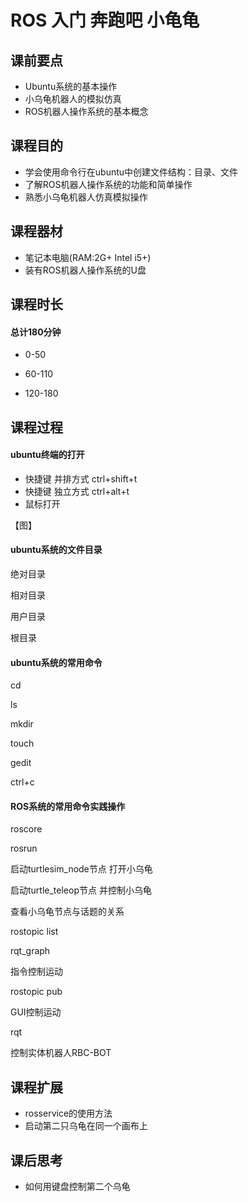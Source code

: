 # ROS 入门 奔跑吧 小龟龟

## 课前要点

* Ubuntu系统的基本操作
* 小乌龟机器人的模拟仿真
* ROS机器人操作系统的基本概念

## 课程目的

* 学会使用命令行在ubuntu中创建文件结构：目录、文件
* 了解ROS机器人操作系统的功能和简单操作
* 熟悉小乌龟机器人仿真模拟操作

## 课程器材

* 笔记本电脑\(RAM:2G+ Intel i5+\)
* 装有ROS机器人操作系统的U盘

## 课程时长

#### **总计180分钟**

* 0-50

* 60-110

* 120-180

## 课程过程

#### ubuntu终端的打开

* 快捷键 并排方式 ctrl+shift+t
* 快捷键 独立方式 ctrl+alt+t
* 鼠标打开

【图】

#### ubuntu系统的文件目录

绝对目录

相对目录

用户目录

根目录

#### ubuntu系统的常用命令

cd

ls

mkdir

touch

gedit

ctrl+c

#### ROS系统的常用命令实践操作

roscore

rosrun

启动turtlesim\_node节点 打开小乌龟

启动turtle\_teleop节点 并控制小乌龟

查看小乌龟节点与话题的关系

rostopic list

rqt\_graph

指令控制运动

rostopic pub

GUI控制运动

rqt

控制实体机器人RBC-BOT



## 课程扩展

* rosservice的使用方法
* 启动第二只乌龟在同一个画布上

## 课后思考

* 如何用键盘控制第二个乌龟



